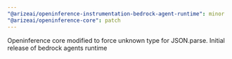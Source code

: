```yaml
---
"@arizeai/openinference-instrumentation-bedrock-agent-runtime": minor
"@arizeai/openinference-core": patch
---
```


Openinference core modified to force unknown type for JSON.parse. Initial release of bedrock agents runtime
